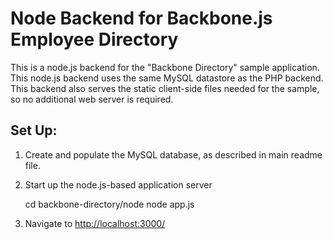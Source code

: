 # Node Backend for Backbone.js Employee Directory #

This is a node.js backend for the "Backbone Directory" sample application.  This node.js backend uses the same MySQL datastore as the PHP backend.
This backend also serves the static client-side files needed for the sample, so no additional web server is required.

## Set Up: ##

1. Create and populate the MySQL database, as described in main readme file.
2. Start up the node.js-based application server

	cd backbone-directory/node
	node app.js
	
3. Navigate to [http://localhost:3000/](http://localhost:3000/)

